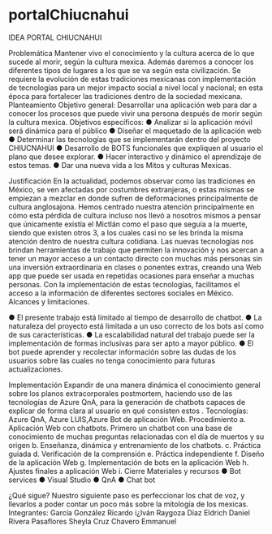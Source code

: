 # portalChiucnahui
IDEA
PORTAL CHIUCNAHUI

 
Problemática
Mantener vivo el conocimiento y la cultura acerca de lo que sucede al morir, según la cultura mexica. Además daremos a conocer los diferentes tipos de lugares a los que se va según esta civilización.
Se requiere la evolución de estas tradiciones mexicanas con implementación de  tecnologías para un mejor impacto social a nivel local y nacional; en esta época para fortalecer las tradiciones dentro de la sociedad mexicana.
Planteamiento
Objetivo general: Desarrollar una aplicación web para dar a conocer los procesos  que puede vivir una persona después de morir según la cultura mexica.
Objetivos específicos:
●	Analizar si la aplicación móvil será dinámica para el público 
●	Diseñar el maquetado de la aplicación web
●	Determinar las tecnologías que se implementarán dentro del proyecto CHIUCNAHUI 
●	Desarrollo de BOTS funcionales que expliquen al usuario el plano que desee explorar. 
●	Hacer interactivo y dinámico el aprendizaje de estos temas. 
●	Dar una nueva vida a los Mitos y culturas Mexicas.



Justificación
En la actualidad, podemos observar como las tradiciones en México, se ven afectadas por costumbres extranjeras, o estas mismas se empiezan a mezclar en donde sufren de  deformaciones principalmente de cultura anglosajona.
Hemos centrado nuestra atención principalmente en cómo esta pérdida de cultura incluso nos llevó a nosotros mismos a pensar que únicamente existía el Mictlán como el paso que seguía a la muerte, siendo que existen otros 3, a los cuales casi no se les brinda la misma atención dentro de nuestra cultura cotidiana.
Las nuevas tecnologías nos brindan herramientas de trabajo que permiten la innovación y nos acercan a tener un mayor acceso a un contacto directo con muchas más personas sin una inversión extraordinaria en clases o ponentes extras, creando una Web app que puede ser usada en repetidas ocasiones para enseñar a muchas personas.
Con la implementación de estas tecnologías, facilitamos el acceso a la información de diferentes sectores sociales en México. 
Alcances y limitaciones.

●	El presente trabajo está limitado al tiempo de desarrollo de chatbot.
●	La naturaleza del proyecto está limitada a un uso correcto de los bots así como de sus características. 
●	La escalabilidad natural del trabajo puede ser la implementación de formas inclusivas para ser apto a mayor público. 
●	El  bot puede aprender y recolectar información sobre las dudas de los usuarios sobre las cuales no tenga conocimiento para futuras actualizaciones. 

Implementación
Expandir de una manera dinámica el conocimiento general sobre los planos extracorporales postmortem, haciendo uso de las tecnologías de Azure QnA, para la generación de  chatbots capaces de explicar de forma clara  al usuario en qué consisten estos .
Tecnologías: Azure QnA, Azure LUIS,Azure Bot de aplicación Web.
Procedimiento
a.	Aplicación Web con chatbots.
Primero un chatbot con una base de conocimiento de muchas preguntas relacionadas con el día de muertos y su origen
b.	Enseñanza, dinámica y entrenamiento de los chatbots.
c.	Práctica guiada
d.	Verificación de la comprensión
e.	Práctica independiente
f.	Diseño de la aplicación Web
g.	Implementación de bots en la aplicación Web
h.	Ajustes finales a aplicación Web
i.	Cierre
Materiales y recursos
●	Bot services
●	Visual Studio
●	QnA
●	Chat bot

¿Qué sigue?  Nuestro siguiente paso es perfeccionar los chat de voz, y llevarlos a poder contar un poco más sobre la mitología de los mexicas. 
Integrantes: 
García  González Ricardo i¿Iván 
Raygoza Díaz Eldrich Daniel 
Rivera Pasaflores Sheyla
Cruz Chavero Emmanuel
